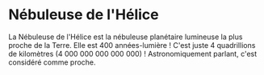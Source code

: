 # Nébuleuse de l'Hélice

La Nébuleuse de l'Hélice est la nébuleuse planétaire lumineuse la plus proche de
la Terre. Elle est 400 années-lumière ! C'est juste 4 quadrillions de kilomètres
(4 000 000 000 000 000) ! Astronomiquement parlant, c'est considéré comme
proche.
